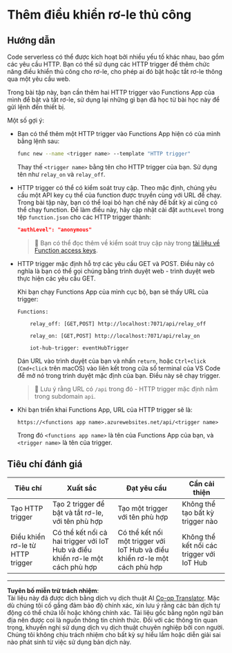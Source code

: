 <!--
CO_OP_TRANSLATOR_METADATA:
{
  "original_hash": "c24b6e4d90501c9199f2ceb6a648a337",
  "translation_date": "2025-08-28T01:24:00+00:00",
  "source_file": "2-farm/lessons/5-migrate-application-to-the-cloud/assignment.md",
  "language_code": "vi"
}
-->
# Thêm điều khiển rơ-le thủ công

## Hướng dẫn

Code serverless có thể được kích hoạt bởi nhiều yếu tố khác nhau, bao gồm các yêu cầu HTTP. Bạn có thể sử dụng các HTTP trigger để thêm chức năng điều khiển thủ công cho rơ-le, cho phép ai đó bật hoặc tắt rơ-le thông qua một yêu cầu web.

Trong bài tập này, bạn cần thêm hai HTTP trigger vào Functions App của mình để bật và tắt rơ-le, sử dụng lại những gì bạn đã học từ bài học này để gửi lệnh đến thiết bị.

Một số gợi ý:

* Bạn có thể thêm một HTTP trigger vào Functions App hiện có của mình bằng lệnh sau:

    ```sh
    func new --name <trigger name> --template "HTTP trigger"
    ```

    Thay thế `<trigger name>` bằng tên cho HTTP trigger của bạn. Sử dụng tên như `relay_on` và `relay_off`.

* HTTP trigger có thể có kiểm soát truy cập. Theo mặc định, chúng yêu cầu một API key cụ thể của function được truyền cùng với URL để chạy. Trong bài tập này, bạn có thể loại bỏ hạn chế này để bất kỳ ai cũng có thể chạy function. Để làm điều này, hãy cập nhật cài đặt `authLevel` trong tệp `function.json` cho các HTTP trigger thành:

    ```json
    "authLevel": "anonymous"
    ```

    > 💁 Bạn có thể đọc thêm về kiểm soát truy cập này trong [tài liệu về Function access keys](https://docs.microsoft.com/azure/azure-functions/functions-bindings-http-webhook-trigger?WT.mc_id=academic-17441-jabenn#authorization-keys).

* HTTP trigger mặc định hỗ trợ các yêu cầu GET và POST. Điều này có nghĩa là bạn có thể gọi chúng bằng trình duyệt web - trình duyệt web thực hiện các yêu cầu GET.

    Khi bạn chạy Functions App của mình cục bộ, bạn sẽ thấy URL của trigger:

    ```output
    Functions:

        relay_off: [GET,POST] http://localhost:7071/api/relay_off

        relay_on: [GET,POST] http://localhost:7071/api/relay_on

        iot-hub-trigger: eventHubTrigger
    ```

    Dán URL vào trình duyệt của bạn và nhấn `return`, hoặc `Ctrl+click` (`Cmd+click` trên macOS) vào liên kết trong cửa sổ terminal của VS Code để mở nó trong trình duyệt mặc định của bạn. Điều này sẽ chạy trigger.

    > 💁 Lưu ý rằng URL có `/api` trong đó - HTTP trigger mặc định nằm trong subdomain `api`.

* Khi bạn triển khai Functions App, URL của HTTP trigger sẽ là:

    `https://<functions app name>.azurewebsites.net/api/<trigger name>`

    Trong đó `<functions app name>` là tên của Functions App của bạn, và `<trigger name>` là tên của trigger.

## Tiêu chí đánh giá

| Tiêu chí | Xuất sắc | Đạt yêu cầu | Cần cải thiện |
| -------- | --------- | ----------- | ------------- |
| Tạo HTTP trigger | Tạo 2 trigger để bật và tắt rơ-le, với tên phù hợp | Tạo một trigger với tên phù hợp | Không thể tạo bất kỳ trigger nào |
| Điều khiển rơ-le từ HTTP trigger | Có thể kết nối cả hai trigger với IoT Hub và điều khiển rơ-le một cách phù hợp | Có thể kết nối một trigger với IoT Hub và điều khiển rơ-le một cách phù hợp | Không thể kết nối các trigger với IoT Hub |

---

**Tuyên bố miễn trừ trách nhiệm**:  
Tài liệu này đã được dịch bằng dịch vụ dịch thuật AI [Co-op Translator](https://github.com/Azure/co-op-translator). Mặc dù chúng tôi cố gắng đảm bảo độ chính xác, xin lưu ý rằng các bản dịch tự động có thể chứa lỗi hoặc không chính xác. Tài liệu gốc bằng ngôn ngữ bản địa nên được coi là nguồn thông tin chính thức. Đối với các thông tin quan trọng, khuyến nghị sử dụng dịch vụ dịch thuật chuyên nghiệp bởi con người. Chúng tôi không chịu trách nhiệm cho bất kỳ sự hiểu lầm hoặc diễn giải sai nào phát sinh từ việc sử dụng bản dịch này.